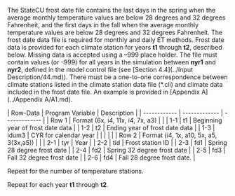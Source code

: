 The StateCU frost date file contains the last days in the spring when the average monthly temperature values 
are below 28 degrees and 32 degrees Fahrenheit, and the first days in the fall when the average monthly temperature 
values are below 28 degrees and 32 degrees Fahrenheit.  The frost date data file is required for monthly and daily 
ET methods.  Frost date data is provided for each climate station for years **t1** through **t2**, described below. 
Missing data is accepted using a –999 place holder. The file must contain values (or -999) for all years in the 
simulation between **nyr1** and **nyr2**, defined in the model control file (see [Section 4.4](../Input Description/44.md)).  There must be a one-to-one 
correspondence between climate stations listed in the climate station data file (*.cli) and climate data included 
in the frost date file. An example is provided in [Appendix A](../Appendix A/A1.md). 

 | Row-Data | Program Variable | Description |
    | ------------ | ------------- | ------------- |
	| Row 1 | Format (6x, i4, 11x, i4, 7x, a3) | |
	| 1-1 | t1 | Beginning year of frost date data |
	| 1-2 | t2 | Ending year of frost date data | 
	| 1-3 | idum3 | CYR for calendar year | 
	| | | |
	| Row 2 | Format (i4, 1x, a10, 5x, a5, 3(3x,a5)) | |
	| 2-1 | tyr | Year |
	| 2-2 | tid | Frost station ID |
	| 2-3 | fd1 | Spring 28 degree frost date |
	| 2-4 | fd2 | Spring 32 degree frost date |
	| 2-5 | fd3 | Fall 32 degree frost date | 
	| 2-6 | fd4 | Fall 28 degree frost date. |
	
Repeat for the number of temperature stations. 
	
Repeat for each year **t1** through **t2**.
	
	